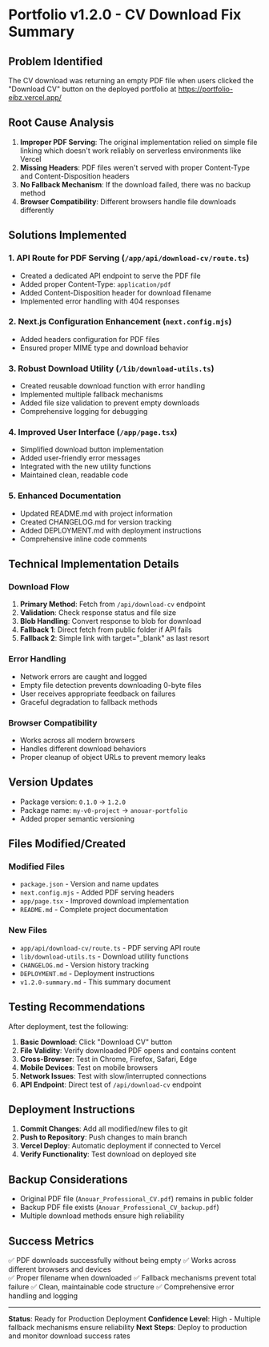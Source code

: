 # Portfolio v1.2.0 - CV Download Fix Summary

## Problem Identified
The CV download was returning an empty PDF file when users clicked the "Download CV" button on the deployed portfolio at https://portfolio-eibz.vercel.app/

## Root Cause Analysis
1. **Improper PDF Serving**: The original implementation relied on simple file linking which doesn't work reliably on serverless environments like Vercel
2. **Missing Headers**: PDF files weren't served with proper Content-Type and Content-Disposition headers
3. **No Fallback Mechanism**: If the download failed, there was no backup method
4. **Browser Compatibility**: Different browsers handle file downloads differently

## Solutions Implemented

### 1. API Route for PDF Serving (`/app/api/download-cv/route.ts`)
- Created a dedicated API endpoint to serve the PDF file
- Added proper Content-Type: `application/pdf`
- Added Content-Disposition header for download filename
- Implemented error handling with 404 responses

### 2. Next.js Configuration Enhancement (`next.config.mjs`)
- Added headers configuration for PDF files
- Ensured proper MIME type and download behavior

### 3. Robust Download Utility (`/lib/download-utils.ts`)
- Created reusable download function with error handling
- Implemented multiple fallback mechanisms
- Added file size validation to prevent empty downloads
- Comprehensive logging for debugging

### 4. Improved User Interface (`/app/page.tsx`)
- Simplified download button implementation
- Added user-friendly error messages
- Integrated with the new utility functions
- Maintained clean, readable code

### 5. Enhanced Documentation
- Updated README.md with project information
- Created CHANGELOG.md for version tracking
- Added DEPLOYMENT.md with deployment instructions
- Comprehensive inline code comments

## Technical Implementation Details

### Download Flow
1. **Primary Method**: Fetch from `/api/download-cv` endpoint
2. **Validation**: Check response status and file size
3. **Blob Handling**: Convert response to blob for download
4. **Fallback 1**: Direct fetch from public folder if API fails
5. **Fallback 2**: Simple link with target="_blank" as last resort

### Error Handling
- Network errors are caught and logged
- Empty file detection prevents downloading 0-byte files
- User receives appropriate feedback on failures
- Graceful degradation to fallback methods

### Browser Compatibility
- Works across all modern browsers
- Handles different download behaviors
- Proper cleanup of object URLs to prevent memory leaks

## Version Updates
- Package version: `0.1.0` → `1.2.0`
- Package name: `my-v0-project` → `anouar-portfolio`
- Added proper semantic versioning

## Files Modified/Created

### Modified Files
- `package.json` - Version and name updates
- `next.config.mjs` - Added PDF serving headers
- `app/page.tsx` - Improved download implementation
- `README.md` - Complete project documentation

### New Files
- `app/api/download-cv/route.ts` - PDF serving API route
- `lib/download-utils.ts` - Download utility functions
- `CHANGELOG.md` - Version history tracking
- `DEPLOYMENT.md` - Deployment instructions
- `v1.2.0-summary.md` - This summary document

## Testing Recommendations

After deployment, test the following:

1. **Basic Download**: Click "Download CV" button
2. **File Validity**: Verify downloaded PDF opens and contains content
3. **Cross-Browser**: Test in Chrome, Firefox, Safari, Edge
4. **Mobile Devices**: Test on mobile browsers
5. **Network Issues**: Test with slow/interrupted connections
6. **API Endpoint**: Direct test of `/api/download-cv` endpoint

## Deployment Instructions

1. **Commit Changes**: Add all modified/new files to git
2. **Push to Repository**: Push changes to main branch
3. **Vercel Deploy**: Automatic deployment if connected to Vercel
4. **Verify Functionality**: Test download on deployed site

## Backup Considerations

- Original PDF file (`Anouar_Professional_CV.pdf`) remains in public folder
- Backup PDF file exists (`Anouar_Professional_CV_backup.pdf`)
- Multiple download methods ensure high reliability

## Success Metrics

✅ PDF downloads successfully without being empty
✅ Works across different browsers and devices  
✅ Proper filename when downloaded
✅ Fallback mechanisms prevent total failure
✅ Clean, maintainable code structure
✅ Comprehensive error handling and logging

---

**Status**: Ready for Production Deployment
**Confidence Level**: High - Multiple fallback mechanisms ensure reliability
**Next Steps**: Deploy to production and monitor download success rates
